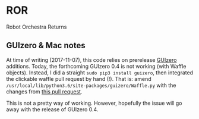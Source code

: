 # ROR
Robot Orchestra Returns

## GUIzero & Mac notes
At time of writing (2017-11-07), this code relies on prerelease [GUIzero](https://github.com/lawsie/guizero) additions. Today, the forthcoming GUIzero 0.4 is not working (with Waffle objects). Instead, I did a straight
`sudo pip3 install guizero`, then integrated the clickable waffle pull request by hand (!). That is: amend `/usr/local/lib/python3.6/site-packages/guizero/Waffle.py` with the changes from [this pull request](https://github.com/lawsie/guizero/pull/28/files).

This is not a pretty way of working. However, hopefully the issue will go away with the release of GUIzero 0.4.